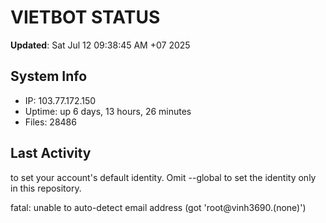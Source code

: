 # VIETBOT STATUS
**Updated**: Sat Jul 12 09:38:45 AM +07 2025

## System Info
- IP: 103.77.172.150
- Uptime: up 6 days, 13 hours, 26 minutes
- Files: 28486

## Last Activity

to set your account's default identity.
Omit --global to set the identity only in this repository.

fatal: unable to auto-detect email address (got 'root@vinh3690.(none)')
